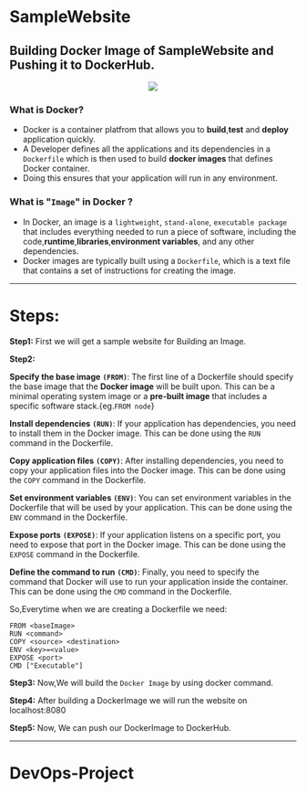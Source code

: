 # SampleWebsite
## Building Docker Image of SampleWebsite and Pushing it to DockerHub.
<div align="center">
    <img src="https://user-images.githubusercontent.com/76991475/228748856-75b072e6-0e67-4091-bdf0-f15a30d014c1.png">
</div>

### What is Docker?
- Docker is a container platfrom that allows you to **build**,**test** and **deploy** application quickly.
- A Developer defines all the applications and its dependencies in a `Dockerfile` which is then used to build **docker images** that defines  Docker container.
- Doing this ensures that your application will run in any environment.

### What is "`Image`" in Docker ?
- In Docker, an image is a `lightweight`, `stand-alone`, `executable package` that includes everything needed to run a piece of software, including the code,**runtime**,**libraries**,**environment variables**, and any other dependencies. 
- Docker images are typically built using a `Dockerfile`, which is a text file that contains a set of instructions for creating the image.

---

# Steps:

**Step1:** First we will get a sample website for Building an Image.

**Step2:**

**Specify the base image** **`(FROM)`**: The first line of a Dockerfile should specify the base image that the **Docker image** will be built upon. This can be a minimal operating system image or a **pre-built image** that includes a specific software stack.{eg.`FROM node`}

**Install dependencies** **`(RUN)`**: If your application has dependencies, you need to install them in the Docker image. This can be done using the `RUN` command in the Dockerfile.

**Copy application files** **`(COPY)`**: After installing dependencies, you need to copy your application files into the Docker image. This can be done using the `COPY` command in the Dockerfile.

**Set environment variables** **`(ENV)`**: You can set environment variables in the Dockerfile that will be used by your application. This can be done using the `ENV` command in the Dockerfile.

**Expose ports** **`(EXPOSE)`**: If your application listens on a specific port, you need to expose that port in the Docker image. This can be done using the `EXPOSE` command in the Dockerfile.

**Define the command to run** **`(CMD)`**: Finally, you need to specify the command that Docker will use to run your application inside the container. This can be done using the `CMD` command in the Dockerfile.

So,Everytime when we are creating a Dockerfile we need:
```
FROM <baseImage>
RUN <command>
COPY <source> <destination>
ENV <key>=<value>
EXPOSE <port>
CMD ["Executable"]
```
**Step3:** Now,We will build the `Docker Image` by using docker command.

**Step4:** After building a DockerImage we will run the website on localhost:8080

**Step5:** Now, We can push our DockerImage to DockerHub.

---
# DevOps-Project
